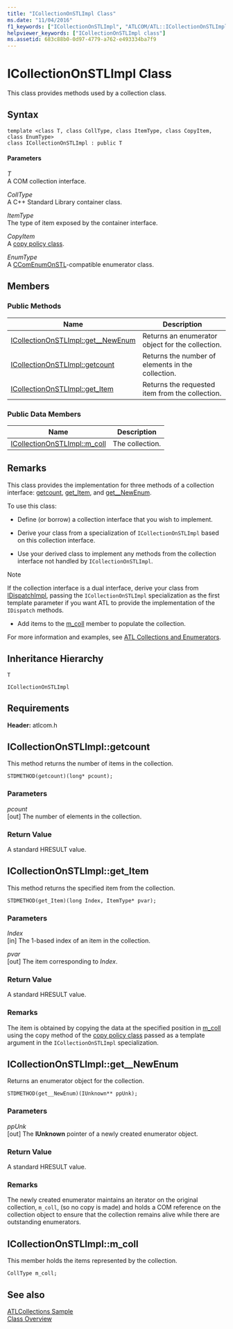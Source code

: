 ```yaml
---
title: "ICollectionOnSTLImpl Class"
ms.date: "11/04/2016"
f1_keywords: ["ICollectionOnSTLImpl", "ATLCOM/ATL::ICollectionOnSTLImpl", "ATLCOM/ATL::ICollectionOnSTLImpl::get__NewEnum", "ATLCOM/ATL::ICollectionOnSTLImpl::getcount", "ATLCOM/ATL::ICollectionOnSTLImpl::get_Item", "ATLCOM/ATL::ICollectionOnSTLImpl::m_coll"]
helpviewer_keywords: ["ICollectionOnSTLImpl class"]
ms.assetid: 683c88b0-0d97-4779-a762-e493334ba7f9
---
```

# ICollectionOnSTLImpl Class

This class provides methods used by a collection class.

## Syntax

```
template <class T, class CollType, class ItemType, class CopyItem, class EnumType>
class ICollectionOnSTLImpl : public T
```

#### Parameters

*T*<br/>
A COM collection interface.

*CollType*<br/>
A C++ Standard Library container class.

*ItemType*<br/>
The type of item exposed by the container interface.

*CopyItem*<br/>
A [copy policy class](../../atl/atl-copy-policy-classes.md).

*EnumType*<br/>
A [CComEnumOnSTL](../../atl/reference/ccomenumonstl-class.md)-compatible enumerator class.

## Members

### Public Methods

|Name|Description|
|----------|-----------------|
|[ICollectionOnSTLImpl::get__NewEnum](#newenum)|Returns an enumerator object for the collection.|
|[ICollectionOnSTLImpl::getcount](#get_count)|Returns the number of elements in the collection.|
|[ICollectionOnSTLImpl::get_Item](#get_item)|Returns the requested item from the collection.|

### Public Data Members

|Name|Description|
|----------|-----------------|
|[ICollectionOnSTLImpl::m_coll](#m_coll)|The collection.|

## Remarks

This class provides the implementation for three methods of a collection interface: [getcount](#get_count), [get_Item](#get_item), and [get__NewEnum](#newenum).

To use this class:

- Define (or borrow) a collection interface that you wish to implement.

- Derive your class from a specialization of `ICollectionOnSTLImpl` based on this collection interface.

- Use your derived class to implement any methods from the collection interface not handled by `ICollectionOnSTLImpl`.

> [!NOTE]
> If the collection interface is a dual interface, derive your class from [IDispatchImpl](../../atl/reference/idispatchimpl-class.md), passing the `ICollectionOnSTLImpl` specialization as the first template parameter if you want ATL to provide the implementation of the `IDispatch` methods.

- Add items to the [m_coll](#m_coll) member to populate the collection.

For more information and examples, see [ATL Collections and Enumerators](../../atl/atl-collections-and-enumerators.md).

## Inheritance Hierarchy

`T`

`ICollectionOnSTLImpl`

## Requirements

**Header:** atlcom.h

## <a name="get_count"></a> ICollectionOnSTLImpl::getcount

This method returns the number of items in the collection.

```
STDMETHOD(getcount)(long* pcount);
```

### Parameters

*pcount*<br/>
[out] The number of elements in the collection.

### Return Value

A standard HRESULT value.

## <a name="get_item"></a> ICollectionOnSTLImpl::get_Item

This method returns the specified item from the collection.

```
STDMETHOD(get_Item)(long Index, ItemType* pvar);
```

### Parameters

*Index*<br/>
[in] The 1-based index of an item in the collection.

*pvar*<br/>
[out] The item corresponding to *Index*.

### Return Value

A standard HRESULT value.

### Remarks

The item is obtained by copying the data at the specified position in [m_coll](#m_coll) using the copy method of the [copy policy class](../../atl/atl-copy-policy-classes.md) passed as a template argument in the `ICollectionOnSTLImpl` specialization.

## <a name="newenum"></a> ICollectionOnSTLImpl::get__NewEnum

Returns an enumerator object for the collection.

```
STDMETHOD(get__NewEnum)(IUnknown** ppUnk);
```

### Parameters

*ppUnk*<br/>
[out] The **IUnknown** pointer of a newly created enumerator object.

### Return Value

A standard HRESULT value.

### Remarks

The newly created enumerator maintains an iterator on the original collection, `m_coll`, (so no copy is made) and holds a COM reference on the collection object to ensure that the collection remains alive while there are outstanding enumerators.

## <a name="m_coll"></a> ICollectionOnSTLImpl::m_coll

This member holds the items represented by the collection.

```
CollType m_coll;
```

## See also

[ATLCollections Sample](../../overview/visual-cpp-samples.md)<br/>
[Class Overview](../../atl/atl-class-overview.md)
